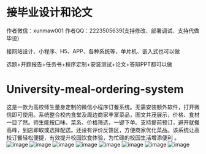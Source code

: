# 接毕业设计和论文
作者微信：xunmaw001  作者QQ：2223505639(支持修改、部署调试、支持代做毕设)

接网站设计、小程序、H5、APP、各种系统等，单片机、嵌入式也可以做

选题+开题报告+任务书+程序定制+安装测试+论文+答辩PPT都可以做
# University-meal-ordering-system
这是一款为高校师生量身定制的微信小程序订餐系统。无需安装额外软件，打开微信即可使用。系统整合校内食堂及周边商家丰富菜品，图文并茂展示，价格、食材一目了然。师生能按口味、菜系、价格筛选，一键下单。支持提前预订，避开就餐高峰，到店即取或选择配送。还设有评价反馈区，方便商家优化菜品。该系统让高校订餐轻松便捷，有效提升校园饮食体验，为忙碌的校园生活增添便利 。 
![image](https://github.com/user-attachments/assets/25938b24-26f7-4610-a12f-e2664ce94f32)
![image](https://github.com/user-attachments/assets/e60a0fe9-1546-4820-ba7a-5a703d38e398)
![image](https://github.com/user-attachments/assets/ce79df1d-e8f6-482f-87e5-2038e222bd40)
![image](https://github.com/user-attachments/assets/d819c280-372d-4146-b08a-6cd1e7198df9)
![image](https://github.com/user-attachments/assets/764b03f3-c27a-43f8-8437-163fba41f2d8)
![image](https://github.com/user-attachments/assets/f941f024-6026-4caa-87a8-fddc97e2a721)
![image](https://github.com/user-attachments/assets/1817cfcb-06a8-4d65-afe7-b65a140f0fb5)
![image](https://github.com/user-attachments/assets/eda19422-da20-4e1e-a4ff-4ba266074546)

